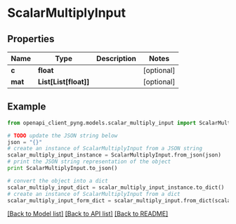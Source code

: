 # ScalarMultiplyInput


## Properties
Name | Type | Description | Notes
------------ | ------------- | ------------- | -------------
**c** | **float** |  | [optional] 
**mat** | **List[List[float]]** |  | [optional] 

## Example

```python
from openapi_client_pyng.models.scalar_multiply_input import ScalarMultiplyInput

# TODO update the JSON string below
json = "{}"
# create an instance of ScalarMultiplyInput from a JSON string
scalar_multiply_input_instance = ScalarMultiplyInput.from_json(json)
# print the JSON string representation of the object
print ScalarMultiplyInput.to_json()

# convert the object into a dict
scalar_multiply_input_dict = scalar_multiply_input_instance.to_dict()
# create an instance of ScalarMultiplyInput from a dict
scalar_multiply_input_form_dict = scalar_multiply_input.from_dict(scalar_multiply_input_dict)
```
[[Back to Model list]](../README.md#documentation-for-models) [[Back to API list]](../README.md#documentation-for-api-endpoints) [[Back to README]](../README.md)


